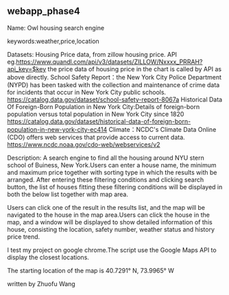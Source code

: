 ## webapp_phase4


Name: Owl housing search engine

keywords:weather,price,location

Datasets:
Housing Price data, from zillow housing price. 
API eg.https://www.quandl.com/api/v3/datasets/ZILLOW/Nxxxx_PRRAH?api_key=$key
the price data of housing price in the chart is called by API as above directly.
School Safety Report：the New York City Police Department (NYPD) has been tasked 
with the collection and maintenance of crime data for incidents that occur in New 
York City public schools. 
https://catalog.data.gov/dataset/school-safety-report-8067a
Historical Data Of Foreign-Born Population in New York City:Details of foreign-born 
population versus total population in New York City since 1820
https://catalog.data.gov/dataset/historical-data-of-foreign-born-population-in-new-york-city-ec414
Climate：NCDC's Climate Data Online (CDO) offers web services that provide access to current data. 
https://www.ncdc.noaa.gov/cdo-web/webservices/v2



Description: 
A search engine to find all the housing around NYU stern school of Buiness, New York.Users can
enter a house name, the minimum and maximum price together with sorting type in which the results 
with be arranged. After entering these filtering conditions and clicking search button, the list 
of houses fitting these filtering conditions will be displayed in both the below list together 
with map area.

Users can click one of the result in the results list, and the map will be navigated to 
the house in the map area.Users can click the house in the map, and a window will be displayed 
to show detailed information of this house, consisting the location, safety number, weather status 
and history price trend.

I test my project on google chrome.The script use the Google Maps API to display the closest locations.

The starting location of the map is 40.7291° N, 73.9965° W 


written by Zhuofu Wang